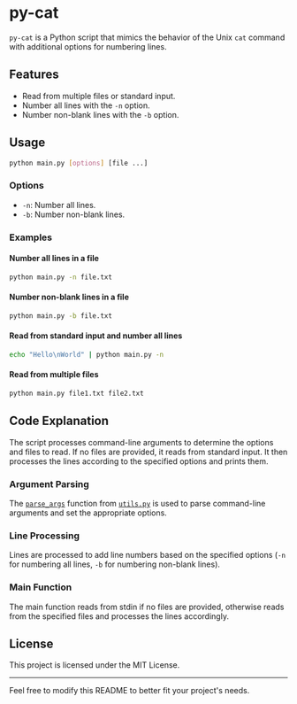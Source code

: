 # py-cat

`py-cat` is a Python script that mimics the behavior of the Unix `cat` command with additional options for numbering lines.

## Features

- Read from multiple files or standard input.
- Number all lines with the `-n` option.
- Number non-blank lines with the `-b` option.

## Usage

```bash
python main.py [options] [file ...]
```

### Options

- `-n`: Number all lines.
- `-b`: Number non-blank lines.

### Examples

#### Number all lines in a file

```bash
python main.py -n file.txt
```

#### Number non-blank lines in a file

```bash
python main.py -b file.txt
```

#### Read from standard input and number all lines

```bash
echo "Hello\nWorld" | python main.py -n
```

#### Read from multiple files

```bash
python main.py file1.txt file2.txt
```

## Code Explanation

The script processes command-line arguments to determine the options and files to read. If no files are provided, it reads from standard input. It then processes the lines according to the specified options and prints them.

### Argument Parsing

The [`parse_args`](command:_github.copilot.openSymbolFromReferences?%5B%22parse_args%22%2C%5B%7B%22uri%22%3A%7B%22%24mid%22%3A1%2C%22fsPath%22%3A%22%2Fhome%2Fnordin%2Fdev%2Fpy-cat%2Fmain.py%22%2C%22external%22%3A%22file%3A%2F%2F%2Fhome%2Fnordin%2Fdev%2Fpy-cat%2Fmain.py%22%2C%22path%22%3A%22%2Fhome%2Fnordin%2Fdev%2Fpy-cat%2Fmain.py%22%2C%22scheme%22%3A%22file%22%7D%2C%22pos%22%3A%7B%22line%22%3A1%2C%22character%22%3A18%7D%7D%5D%5D "Go to definition") function from [`utils.py`](command:_github.copilot.openRelativePath?%5B%7B%22scheme%22%3A%22file%22%2C%22authority%22%3A%22%22%2C%22path%22%3A%22%2Fhome%2Fnordin%2Fdev%2Fpy-cat%2Futils.py%22%2C%22query%22%3A%22%22%2C%22fragment%22%3A%22%22%7D%5D "/home/nordin/dev/py-cat/utils.py") is used to parse command-line arguments and set the appropriate options.

### Line Processing

Lines are processed to add line numbers based on the specified options (`-n` for numbering all lines, `-b` for numbering non-blank lines).

### Main Function

The main function reads from stdin if no files are provided, otherwise reads from the specified files and processes the lines accordingly.

## License

This project is licensed under the MIT License.

---

Feel free to modify this README to better fit your project's needs.
